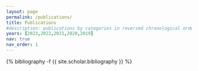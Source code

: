```yaml
---
layout: page
permalink: /publications/
title: Publications
#description: publications by categories in reversed chronological order. generated by jekyll-scholar.
years: [2023,2022,2021,2020,2019]
nav: true
nav_order: 1
---
```

<!-- _pages/publications.md -->
<div class="publications">

{% bibliography -f {{ site.scholar.bibliography }} %}

</div>
